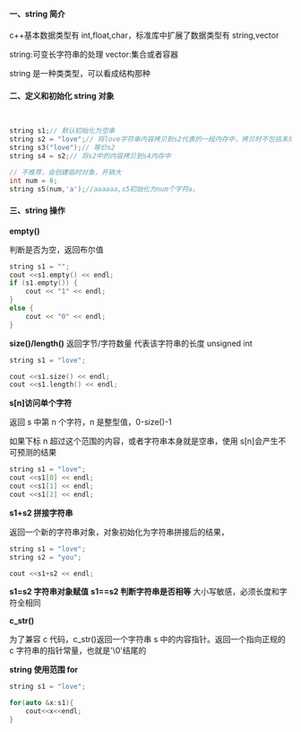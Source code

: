 #### 一、string 简介

c++基本数据类型有 int,float,char，标准库中扩展了数据类型有 string,vector

string:可变长字符串的处理
vector:集合或者容器

string 是一种类类型，可以看成结构那种

#### 二、定义和初始化 string 对象

```c++


string s1;// 默认初始化为空串
string s2 = "love";// 将love字符串内容拷贝到s2代表的一段内存中，拷贝时不包括末尾的'\0'
string s3("love");// 等价s2
string s4 = s2;// 将s2中的内容拷贝到s4内存中

// 不推荐，会创建临时对象，开销大
int num = 6;
string s5(num,'a');//aaaaaa,s5初始化为num个字符a。


```

#### 三、string 操作

**empty()**

判断是否为空，返回布尔值

```c++
string s1 = "";
cout <<s1.empty() << endl;
if (s1.empty()) {
    cout << "1" << endl;
}
else {
    cout << "0" << endl;
}
```

**size()/length()**
返回字节/字符数量 代表该字符串的长度 unsigned int

```c++
string s1 = "love";

cout <<s1.size() << endl;
cout <<s1.length() << endl;
```

**s[n]访问单个字符**

返回 s 中第 n 个字符，n 是整型值，0-size()-1

如果下标 n 超过这个范围的内容，或者字符串本身就是空串，使用 s[n]会产生不可预测的结果

```c++
string s1 = "love";
cout <<s1[0] << endl;
cout <<s1[1] << endl;
cout <<s1[2] << endl;
```

**s1+s2 拼接字符串**

返回一个新的字符串对象，对象初始化为字符串拼接后的结果，

```c++
string s1 = "love";
string s2 = "you";

cout <<s1+s2 << endl;
```

**s1=s2 字符串对象赋值**
**s1==s2 判断字符串是否相等**
大小写敏感，必须长度和字符全相同

**c_str()**

为了兼容 c 代码，c_str()返回一个字符串 s 中的内容指针。返回一个指向正规的 c 字符串的指针常量，也就是'\0'结尾的

**string 使用范围 for**

```c++
string s1 = "love";

for(auto &x:s1){
    cout<<x<<endl;
}

```
